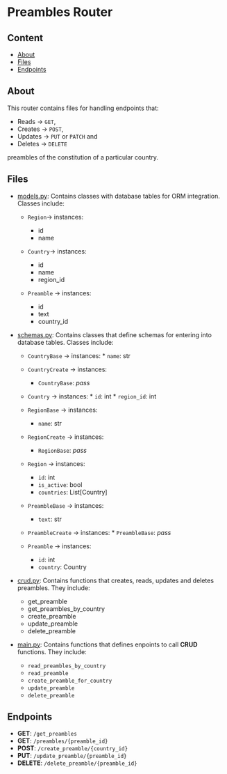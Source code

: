 # Preambles Router

## Content

* [About](#about)
* [Files](#files)
* [Endpoints](#endpoints)


## About

This router contains files for handling
endpoints that:

* Reads -> `GET`,
* Creates -> `POST`,
* Updates -> `PUT` or `PATCH` and
* Deletes -> `DELETE`

preambles of the constitution
of a particular country.


## Files

* [models.py](./models.py): Contains classes with
	                    database tables for
	                    ORM integration.
	                    Classes include:

	* `Region`-> instances:
		* id
		* name

	* `Country`-> instances:
		* id
		* name
		* region_id

	* `Preamble` -> instances:
		* id
		* text
		* country_id

* [schemas.py](./schemas.py): Contains classes
			      that define schemas
			      for entering into
			      database tables.
			      Classes include:

	* `CountryBase` -> instances:
                * `name`: str

	* `CountryCreate` -> instances:
		* `CountryBase`: *pass*

	* `Country` -> instances:
                * `id`: int
                * `region_id`: int

	* `RegionBase` -> instances:
		* `name`: str

	* `RegionCreate` -> instances:
		* `RegionBase`: *pass*

	* `Region` -> instances:
		* `id`: int
		* `is_active`: bool
		* `countries`: List[Country]

	* `PreambleBase` -> instances:
		* `text`: str

	* `PreambleCreate` -> instances:
                * `PreambleBase`: *pass*

	* `Preamble` -> instances:
		* `id`: int
		* `country`: Country


* [crud.py](./crud.py): Contains functions that
			creates, reads, updates
			and deletes preambles.
			They include:
	* get_preamble
	* get_preambles_by_country
	* create_preamble
	* update_preamble
	* delete_preamble

* [main.py](./main.py): Contains functions that
			defines enpoints to call
			**CRUD** functions. They
			include:

	* `read_preambles_by_country`
	* `read_preamble`
	* `create_preamble_for_country`
	* `update_preamble`
	* `delete_preamble`


## Endpoints

* **GET**: `/get_preambles`
* **GET**: `/preambles/{preamble_id}`
* **POST**: `/create_preamble/{country_id}`
* **PUT**: `/update_preamble/{preamble_id}`
* **DELETE**: `/delete_preamble/{preamble_id}`
